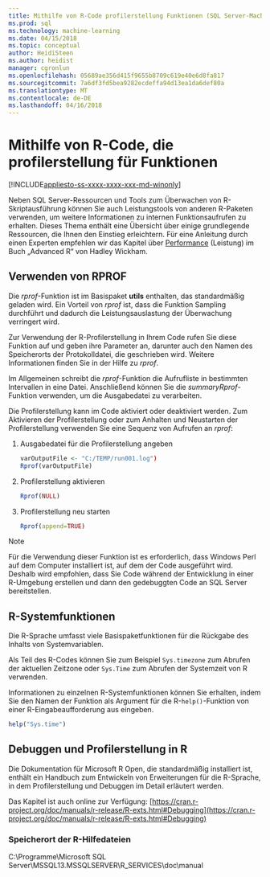 ```yaml
---
title: Mithilfe von R-Code profilerstellung Funktionen (SQL Server-Machine Learning) | Microsoft Docs
ms.prod: sql
ms.technology: machine-learning
ms.date: 04/15/2018
ms.topic: conceptual
author: HeidiSteen
ms.author: heidist
manager: cgronlun
ms.openlocfilehash: 05689ae356d415f9655b8709c619e40e6d8fa817
ms.sourcegitcommit: 7a6df3fd5bea9282ecdeffa94d13ea1da6def80a
ms.translationtype: MT
ms.contentlocale: de-DE
ms.lasthandoff: 04/16/2018
---
```

# <a name="using-r-code-profiling-functions"></a>Mithilfe von R-Code, die profilerstellung für Funktionen
[!INCLUDE[appliesto-ss-xxxx-xxxx-xxx-md-winonly](../../includes/appliesto-ss-xxxx-xxxx-xxx-md-winonly.md)]

Neben SQL Server-Ressourcen und Tools zum Überwachen von R-Skriptausführung können Sie auch Leistungstools von anderen R-Paketen verwenden, um weitere Informationen zu internen Funktionsaufrufen zu erhalten. Dieses Thema enthält eine Übersicht über einige grundlegende Ressourcen, die Ihnen den Einstieg erleichtern. Für eine Anleitung durch einen Experten empfehlen wir das Kapitel über [Performance](http://adv-r.had.co.nz/Performance.html) (Leistung) im Buch „Advanced R“ von Hadley Wickham.

## <a name="using-rprof"></a>Verwenden von RPROF

Die *rprof*-Funktion ist im Basispaket **utils** enthalten, das standardmäßig geladen wird. Ein Vorteil von *rprof* ist, dass die Funktion Sampling durchführt und dadurch die Leistungsauslastung der Überwachung verringert wird.

Zur Verwendung der R-Profilerstellung in Ihrem Code rufen Sie diese Funktion auf und geben ihre Parameter an, darunter auch den Namen des Speicherorts der Protokolldatei, die geschrieben wird. Weitere Informationen finden Sie in der Hilfe zu *rprof*.

Im Allgemeinen schreibt die *rprof*-Funktion die Aufrufliste in bestimmten Intervallen in eine Datei. Anschließend können Sie die *summaryRprof*-Funktion verwenden, um die Ausgabedatei zu verarbeiten. 

Die Profilerstellung kann im Code aktiviert oder deaktiviert werden. Zum Aktivieren der Profilerstellung oder zum Anhalten und Neustarten der Profilerstellung verwenden Sie eine Sequenz von Aufrufen an *rprof*:

1. Ausgabedatei für die Profilerstellung angeben

    ```R
    varOutputFile <- "C:/TEMP/run001.log")
    Rprof(varOutputFile)
    ```
2. Profilerstellung aktivieren
    ```R
    Rprof(NULL)
    ```
    
3. Profilerstellung neu starten
    ```R
    Rprof(append=TRUE)
    ```


> [!NOTE]
> Für die Verwendung dieser Funktion ist es erforderlich, dass Windows Perl auf dem Computer installiert ist, auf dem der Code ausgeführt wird. Deshalb wird empfohlen, dass Sie Code während der Entwicklung in einer R-Umgebung erstellen und dann den gedebuggten Code an SQL Server bereitstellen.  


## <a name="r-system-functions"></a>R-Systemfunktionen

Die R-Sprache umfasst viele Basispaketfunktionen für die Rückgabe des Inhalts von Systemvariablen. 

Als Teil des R-Codes können Sie zum Beispiel `Sys.timezone` zum Abrufen der aktuellen Zeitzone oder `Sys.Time` zum Abrufen der Systemzeit von R verwenden. 

Informationen zu einzelnen R-Systemfunktionen können Sie erhalten, indem Sie den Namen der Funktion als Argument für die R-`help()`-Funktion von einer R-Eingabeaufforderung aus eingeben.

```R
help("Sys.time")
```

## <a name="debugging-and-profiling-in-r"></a>Debuggen und Profilerstellung in R

Die Dokumentation für Microsoft R Open, die standardmäßig installiert ist, enthält ein Handbuch zum Entwickeln von Erweiterungen für die R-Sprache, in dem Profilerstellung und Debuggen im Detail erläutert werden.

Das Kapitel ist auch online zur Verfügung: [https://cran.r-project.org/doc/manuals/r-release/R-exts.html#Debugging](https://cran.r-project.org/doc/manuals/r-release/R-exts.html#Debugging)

### <a name="location-of-r-help-files"></a>Speicherort der R-Hilfedateien

C:\Programme\Microsoft SQL Server\MSSQL13.MSSQLSERVER\R_SERVICES\doc\manual



